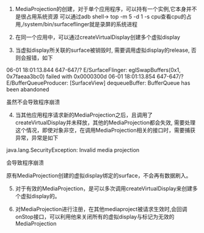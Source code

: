 1. MediaProjection的创建，对于单个应用程序，可以持有一个实例,它本身并不是很占用系统资源
	可以通过adb shell-> top -m 5 -d 1 -s cpu查看cpu的占用,/system/bin/surfaceflinger就是录屏的系统进程

2. 在同一个应用中，可以通过createVirtualDisplay创建多个虚拟display

3. 当虚拟display所关联的surface被销毁时, 需要调用虚拟display的release, 否则会报错，如下

06-01 18:01:13.844 647-647/? E/SurfaceFlinger: eglSwapBuffers(0x1, 0x7faeaa3bc0) failed with 0x0000300d
06-01 18:01:13.854 647-647/? E/BufferQueueProducer: [SurfaceView] dequeueBuffer: BufferQueue has been abandoned

虽然不会导致程序崩溃

4. 当其他应用程序请求新的MediaProjection之后，且调用了createVirtualDisplay并未释放，其他的MediaProjection都会失效,
需要处理这个情况，即使对象非空，在调用MediaProjection相关的接口时，需要捕获异常，异常是如下

java.lang.SecurityException: Invalid media projection

会导致程序崩溃

原有MediaProjection创建的虚拟display绑定的surface，不会再有数据刷入。

5. 对于有效的MediaProjection，是可以多次调用createVirtualDisplay来创建多个虚拟display的。

6. 对MediaProjection进行注册，在其他mediaproject被请求生效时,会回调onStop接口，可以利用他来关闭所有的虚拟display与标记为无效的MediaProjection

